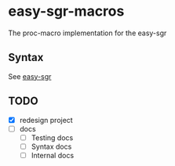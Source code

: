# easy-sgr-macros

The proc-macro implementation for the easy-sgr

## Syntax

See [easy-sgr](https://docs.rs/easy-sgr/0.0.8/easy_sgr/#macros)

## TODO

- [x] redesign project
- [ ] docs
    - [ ] Testing docs
    - [ ] Syntax docs
    - [ ] Internal docs
